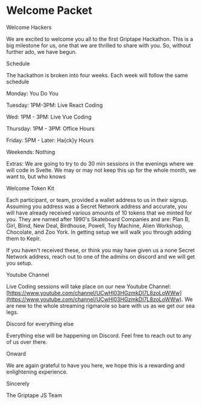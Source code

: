 # Welcome Packet

Welcome Hackers

We are excited to welcome you all to the first Griptape Hackathon. This is a big milestone for us, one that we are thrilled to share with you. So, without further ado, we have begun.

Schedule

The hackathon is broken into four weeks. Each week will follow the same schedule

Monday: You Do You

Tuesday: 1PM-3PM: Live React Coding

Wed: 1PM - 3PM: Live Vue Coding

Thursday: 1PM - 3PM: Office Hours

Friday: 5PM - Later: Ha{ck}y Hours

Weekends: Nothing

Extras: We are going to try to do 30 min sessions in the evenings where we will code in Svelte. We may or may not keep this up for the whole month, we want to, but who knows

Welcome Token Kit

Each participant, or team, provided a wallet address to us in their signup. Assuming you address was a Secret Network address and accurate, you will have already received various amounts of 10 tokens that we minted for you. They are named after 1990's Skateboard Companies and are: Plan B, Girl, Blind, New Deal, Birdhouse, Powell, Toy Machine, Alien Workshop, Chocolate, and Zoo York. In getting setup we will walk you through adding them to Keplr.

If you haven't received these, or think you may have given us a none Secret Network address, reach out to one of the admins on discord and we will get you setup.

Youtube Channel

Live Coding sessions will take place on our new Youtube Channel: [https://www.youtube.com/channel/UCwHl03HGzmkDI7L8zoLoWWw](https://www.youtube.com/channel/UCwHl03HGzmkDI7L8zoLoWWw). We are new to the whole streaming rigmarole so bare with us as we get our sea legs.

Discord for everything else

Everything else will be happening on Discord. Feel free to reach out to any of us over there.

Onward

We are again grateful to have you here, we hope this is a rewarding and enlightening experience.

Sincerely

The Griptape JS Team
